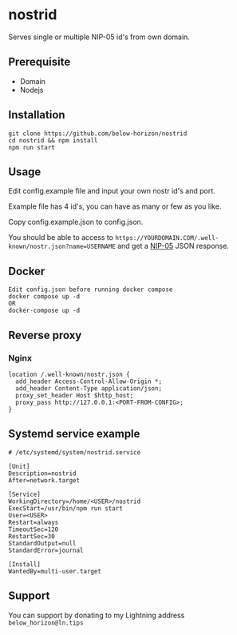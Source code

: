 # nostrid
Serves single or multiple NIP-05 id's from own domain.

## Prerequisite

- Domain
- Nodejs

## Installation
```
git clone https://github.com/below-horizon/nostrid
cd nostrid && npm install
npm run start
```
## Usage

Edit config.example file and input your own nostr id's and port.

Example file has 4 id's, you can have as many or few as you like.

Copy config.example.json to config.json.

You should be able to access to `https://YOURDOMAIN.COM/.well-known/nostr.json?name=USERNAME` and get a [NIP-05](https://github.com/nostr-protocol/nips/blob/master/05.md) JSON response.

## Docker
```
Edit config.json before running docker compose
docker compose up -d
OR
docker-compose up -d
```

## Reverse proxy

### Nginx
```
location /.well-known/nostr.json {
  add_header Access-Control-Allow-Origin *;
  add_header Content-Type application/json;
  proxy_set_header Host $http_host;
  proxy_pass http://127.0.0.1:<PORT-FROM-CONFIG>;
}
```

## Systemd service example
```
# /etc/systemd/system/nostrid.service

[Unit]
Description=nostrid
After=network.target

[Service]
WorkingDirectory=/home/<USER>/nostrid
ExecStart=/usr/bin/npm run start
User=<USER>
Restart=always
TimeoutSec=120
RestartSec=30
StandardOutput=null
StandardError=journal

[Install]
WantedBy=multi-user.target
```

## Support
You can support by donating to my Lightning address `below_horizon@ln.tips`